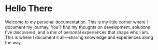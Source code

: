 # Hello There

Welcome to my personal documentation. This is my little corner where I document my journey. You’ll find my thoughts on development, solutions I’ve discovered, and a mix of personal experiences that shape who I am. This is where I document it all—sharing knowledge and experiences along the way.

